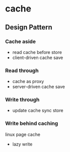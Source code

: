 # cache

## Design Pattern

### Cache aside

* read cache before store
* client-driven cache save

### Read through

* cache as proxy
* server-driven cache save

### Write through

* update cache sync store

### Write behind caching

linux page cache

* lazy write
